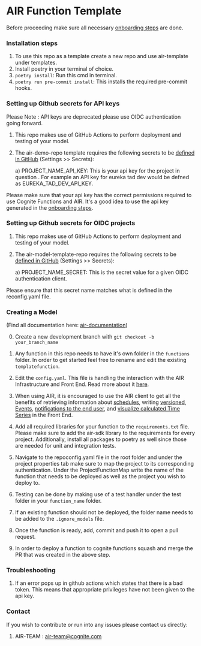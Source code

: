 # AIR Function Template

Before proceeding make sure all necessary [onboarding steps](https://docs.cognite.com/cdf/air/guides/enable_air_oidc) are done. 

### Installation steps
1.  To use this repo as a template create a new repo and use air-template under templates.
2.  Install poetry in your terminal of choice.
3. `poetry install`: Run this cmd in terminal.
4. `poetry run pre-commit install`: This installs the required pre-commit hooks.

### Setting up Github secrets for API keys 
Please Note : API keys are deprecated please use OIDC authentication going forward.

1. This repo makes use of GitHub Actions to perform deployment and testing of your model.
2. The air-demo-repo template requires the following secrets to be [defined in GitHub](https://docs.github.com/en/free-pro-team@latest/actions/reference/encrypted-secrets) (Settings >> Secrets):
    
    a) PROJECT_NAME_API_KEY: This is your api key for the project in question . For example an API key for eureka tad dev would be defned as EUREKA_TAD_DEV_API_KEY.
    
Please make sure that your api key has the correct permissions required to use Cognite Functions and AIR. It's a good idea to use the api key generated in the [onboarding steps](https://cognitedata.atlassian.net/wiki/spaces/AIR/pages/1910407214/Onboarding+to+AIR).

### Setting up Github secrets for OIDC projects
1. This repo makes use of GitHub Actions to perform deployment and testing of your model.
2. The air-model-template-repo requires the following secrets to be [defined in GitHub](https://docs.github.com/en/free-pro-team@latest/actions/reference/encrypted-secrets) (Settings >> Secrets):
    
    a) PROJECT_NAME_SECRET: This is the secret value for a given OIDC authentication client.

Please ensure that this secret name matches what is defined in the reconfig.yaml file.

### Creating a Model
(Find all documentation here: [air-documentation](https://docs.cognite.com/cdf/air/))

0. Create a new development branch with `git checkout -b your_branch_name`

1. Any function in this repo needs to have it's own folder in the `functions` folder. In order to get started feel free to rename and edit the existing `templatefunction`. 

2. Edit the `config.yaml`. This file is handling the interaction with the AIR Infrastructure and Front End. Read more about it [here](https://docs.cognite.com/cdf/air/concepts/configurationfile).

3. When using AIR, it is encouraged to use the AIR client to get all the benefits of retrieving information about [schedules](https://docs.cognite.com/cdf/air/concepts/schedule), writing [versioned](https://docs.cognite.com/cdf/air/guides/versioning), [Events](https://docs.cognite.com/cdf/air/guides/alert), [notifications to the end user](https://docs.cognite.com/cdf/air/guides/alert), and [visualize calculated Time Series](https://docs.cognite.com/cdf/air/guides/createts) in the Front End.

4. Add all required libraries for your function to the `requirements.txt` file. Please make sure to add the air-sdk library to the requirements for every project. Additionally, install all packages to poetry as well since those are needed for unit and integration tests.

5. Navigate to the repoconfig.yaml file in the root folder and under the project properties tab make sure to map the project to its corresponding authentication. Under the ProjectFunctionMap write the name of the function that needs to be deployed as well as the project you wish to deploy to.

6. Testing can be done by making use of a test handler under the test folder in your `function_name` folder.

7. If an existing function should not be deployed, the folder name needs to be added to the `.ignore_models` file.

8. Once the function is ready, add, commit and push it to open a pull request.

9. In order to deploy a function to cognite functions squash and merge the PR that was created in the above step.

### Troubleshooting

1. If an error pops up in github actions which states that there is a bad token. This means that appropriate privileges have not been given to the api key.

### Contact 

If you wish to contribute or run into any issues please contact us directly:
1. AIR-TEAM : air-team@cognite.com


